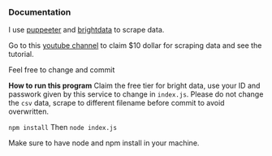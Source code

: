 ### Documentation

I use [puppeeter](https://devdocs.io/puppeteer/) and [brightdata](https://brightdata.com) to scrape data.

Go to this [youtube channel](https://www.youtube.com/watch?v=qo_fUjb02ns) to claim $10 dollar for scraping data and see the tutorial.

Feel free to change and commit

**How to run this program**
Claim the free tier for bright data, use your ID and passwork given by this service to change in `index.js`.
Please do not change the `csv` data, scrape to different filename before commit to avoid overwritten.

`npm install`
Then
`node index.js`

Make sure to have node and npm install in your machine.
